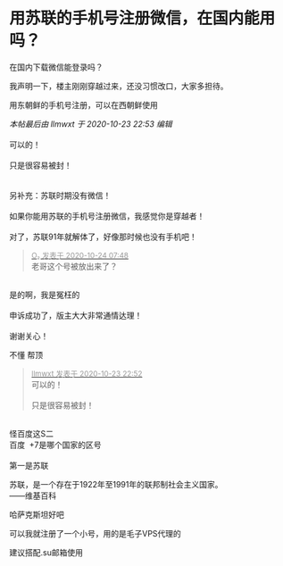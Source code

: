 # 用苏联的手机号注册微信，在国内能用吗？


在国内下载微信能登录吗？

我声明一下，楼主刚刚穿越过来，还没习惯改口，大家多担待。

用东朝鲜的手机号注册，可以在西朝鲜使用

<i class="pstatus"> 本帖最后由 llmwxt 于 2020-10-23 22:53 编辑 </i><br />
<br />
可以的！<br />
<br />
只是很容易被封！<br />
<br />
<img src="static/image/smiley/default/lol.gif" smilieid="12" border="0" alt="" /><img src="static/image/smiley/default/lol.gif" smilieid="12" border="0" alt="" /><img src="static/image/smiley/default/lol.gif" smilieid="12" border="0" alt="" /><br />
<br />
另补充：苏联时期没有微信！<br />
<br />
如果你能用苏联的手机号注册微信，我感觉你是穿越者！<br />
<br />
对了，苏联91年就解体了，好像那时候也没有手机吧！

<div class="quote"><blockquote><font size="2"><a href="https://www.hostloc.com/forum.php?mod=redirect&amp;goto=findpost&amp;pid=9344247&amp;ptid=757801" target="_blank"><font color="#999999">O₂ 发表于 2020-10-24 07:48</font></a></font><br />
老哥这个号被放出来了？</blockquote></div><br />
是的啊，我是冤枉的<br />
<br />
申诉成功了，版主大大非常通情达理！<br />
<br />
谢谢关心！

不懂 帮顶

<div class="quote"><blockquote><font size="2"><a href="https://www.hostloc.com/forum.php?mod=redirect&amp;goto=findpost&amp;pid=9343733&amp;ptid=757801" target="_blank"><font color="#999999">llmwxt 发表于 2020-10-23 22:52</font></a></font><br />
可以的！<br />
<br />
只是很容易被封！</blockquote></div><br />
怪百度这S二<br />
百度&nbsp;&nbsp;+7是哪个国家的区号<br />
<br />
第一是苏联

苏联，是一个存在于1922年至1991年的联邦制社会主义国家。<br />
——维基百科<img id="aimg_rFV65" onclick="zoom(this, this.src, 0, 0, 0)" class="zoom" src="https://cdn.jsdelivr.net/gh/hishis/forum-master/public/images/patch.gif" onmouseover="img_onmouseoverfunc(this)" onload="thumbImg(this)" border="0" alt="" />

哈萨克斯坦好吧

可以我就注册了一个小号，用的是毛子VPS代理的

<img src="static/image/smiley/default/lol.gif" smilieid="12" border="0" alt="" />建议搭配.su邮箱使用
